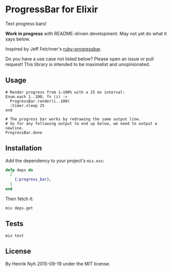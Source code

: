 # ProgressBar for Elixir

Text progress bars!

**Work in progress** with README-driven development. May not yet do what it says below.

Inspired by Jeff Felchner's [ruby-progressbar](https://github.com/jfelchner/ruby-progressbar/wiki/Basic-Usage).

Do you have a use case not listed below? Please open an issue or pull request! This library is intended to be maximalist and unopinionated.

## Usage

    # Render progress from 1–100% with a 25 ms interval:
    Enum.each 1..100, fn (i) ->
      ProgressBar.render(i..100)
      :timer.sleep 25
    end

    # The progress bar works by redrawing the same output line.
    # So for any following output to end up below, we need to output a newline.
    ProgressBar.done


## Installation

Add the dependency to your project's `mix.exs`:

``` elixir
defp deps do
  [
    {:progress_bar},
  ]
end
```

Then fetch it:

```
mix deps.get
```


## Tests

```
mix test
```


## License

By Henrik Nyh 2015-09-19 under the MIT license.
